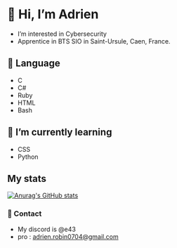 # 👋 Hi, I’m Adrien
- I’m interested in Cybersecurity
- Apprentice in BTS SIO in Saint-Ursule, Caen, France.

## 🧠 Language
- C
- C#
- Ruby
- HTML
- Bash

## 🌱 I’m currently learning
- CSS
- Python

## My stats
[![Anurag's GitHub stats](https://github-readme-stats.vercel.app/api?username=ShinobuDev)](https://github.com/ShinobuDev/github-readme-stats)

### 👀 Contact
- My discord is @e43
- pro : adrien.robin0704@gmail.com

<!---
ShinobuDev/ShinobuDev is a ✨ special ✨ repository because its `README.md` (this file) appears on your GitHub profile.
You can click the Preview link to take a look at your changes.
--->
